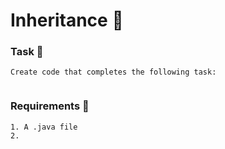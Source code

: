 # Inheritance 🍵

### Task 🐧
```
Create code that completes the following task:


```
### Requirements 🏫
```
1. A .java file
2. 
```